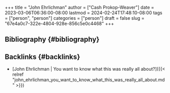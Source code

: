 +++
title = "John Ehrlichman"
author = ["Cash Prokop-Weaver"]
date = 2023-03-06T06:36:00-08:00
lastmod = 2024-02-24T17:48:10-08:00
tags = ["person", "person"]
categories = ["person"]
draft = false
slug = "67e4a0c7-322e-4804-928e-856c5e0c4468"
+++

## Bibliography {#bibliography}

<style>.csl-entry{text-indent: -1.5em; margin-left: 1.5em;}</style><div class="csl-bib-body">
</div>


## Backlinks {#backlinks}

-   [John Ehrlichman | You want to know what this was really all about?]({{< relref "john_ehrlichman_you_want_to_know_what_this_was_really_all_about.md" >}})
